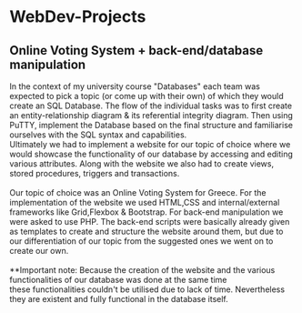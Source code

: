 # WebDev-Projects
<h2> Online Voting System + back-end/database manipulation </h2>

In the context of my university course "Databases" each team was expected to pick a topic (or come up with their own) of which
they would create an SQL Database. The flow of the individual tasks was to first create an entity-relationship diagram & its referential integrity diagram. 
Then using PuTTY, implement the Database based on the final structure and familiarise ourselves with the SQL syntax and capabilities.  
Ultimately we had to implement a website for our topic of choice where we would showcase the functionality of our database by accessing
and editing various attributes. Along with the website we also had to create views, stored procedures, triggers and transactions. <br>
<br>
Our topic of choice was an Online Voting System for Greece. For the implementation of the website we used HTML,CSS and internal/external frameworks
like Grid,Flexbox & Bootstrap. For back-end manipulation we were asked to use PHP. The back-end scripts were basically already given as templates to create
and structure the website around them, but due to our differentiation of our topic from the suggested ones we went on to create our own. <br>
<br>
**Important note: Because the creation of the website and the various functionalities of our database was done at the same time <br>
these functionalities couldn't be utilised due to lack of time. Nevertheless they are existent and fully functional in the database itself. <br>
<br>
